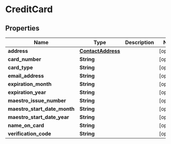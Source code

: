 
# CreditCard

## Properties
Name | Type | Description | Notes
------------ | ------------- | ------------- | -------------
**address** | [**ContactAddress**](ContactAddress.md) |  |  [optional]
**card_number** | **String** |  |  [optional]
**card_type** | **String** |  |  [optional]
**email_address** | **String** |  |  [optional]
**expiration_month** | **String** |  |  [optional]
**expiration_year** | **String** |  |  [optional]
**maestro_issue_number** | **String** |  |  [optional]
**maestro_start_date_month** | **String** |  |  [optional]
**maestro_start_date_year** | **String** |  |  [optional]
**name_on_card** | **String** |  |  [optional]
**verification_code** | **String** |  |  [optional]



